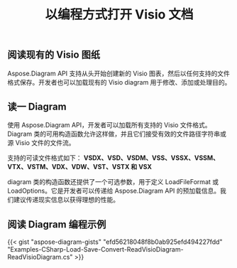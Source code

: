 ﻿---
title: 以编程方式打开 Visio 文档
linktitle: 打开 Visio 文件
type: docs
weight: 20
url: /zh/net/open-visio-document/
description: 本页介绍如何使用 Aspose.Diagram 库从头开始打开 Visio 文档。
---
## **阅读现有的 Visio 图纸**
Aspose.Diagram API 支持从头开始创建新的 Visio 图表，然后以任何支持的文件格式保存。开发者也可以加载现有的 Visio diagram 用于修改、添加或处理目的。
## **读一 Diagram**
使用 Aspose.Diagram API，开发者可以加载所有支持的 Visio 文件格式。 Diagram 类的可用构造函数允许这样做，并且它们接受有效的文件路径字符串或源 Visio 文件的文件流。

支持的可读文件格式如下：
**VSDX、VSD、VSDM、VSS、VSSX、VSSM、VTX、VSTM、VDX、VDW、VST、VSTX 和 VSX**

diagram 类的构造函数还提供了一个可选参数，用于定义 LoadFileFormat 或 LoadOptions。它是开发者可以传递给 Aspose.Diagram API 的预加载信息。我们建议传递现实信息以获得理想的性能。
## **阅读 Diagram 编程示例**
{{< gist "aspose-diagram-gists" "efd56218048f8b0ab925efd494227fdd" "Examples-CSharp-Load-Save-Convert-ReadVisioDiagram-ReadVisioDiagram.cs" >}}
